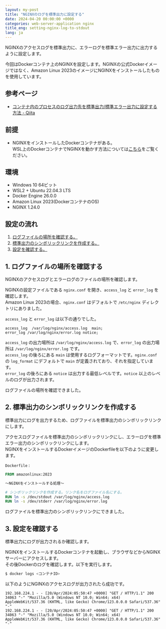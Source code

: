 ```yaml
---
layout: my-post
title: "NGINXのログを標準出力に設定する"
date: 2024-04-20 00:00:00 +0000
categories: web-server-application nginx
title_eng: setting-nginx-log-to-stdout
lang: ja
---
```


NGINXのアクセスログを標準出力に、エラーログを標準エラー出力に出力するように設定します。  

今回はDockerコンテナ上のNGINXを設定します。NGINXの公式Dockerイメージではなく、Amazon Linux 2023のイメージにNGINXをインストールしたものを使用しています。

## 参考ページ
- [コンテナ内のプロセスのログ出力先を標準出力/標準エラー出力に設定する方法 - Qiita](https://qiita.com/sshota0809/items/a86cd3379f88fb5cd1b8)

## 前提
- NGINXをインストールしたDockerコンテナがある。  
WSL上のDockerコンテナでNGINXを動かす方法については[こちら](/web-application-framework/laravel/running-laravel-project-on-nginx)をご覧ください。

## 環境
- Windows 10 64ビット
- WSL2 + Ubuntu 22.04.3 LTS
- Docker Engine 26.0.0
- Amazon Linux 2023(DockerコンテナのOS)
- NGINX 1.24.0

## 設定の流れ
1. [ログファイルの場所を確認する。](#1-ログファイルの場所を確認する)
2. [標準出力のシンボリックリンクを作成する。](#2-標準出力のシンボリックリンクを作成する)
3. [設定を確認する。](#3-設定を確認する)

## 1. ログファイルの場所を確認する
NGINXのアクセスログとエラーログのファイルの場所を確認します。  

NGINXの設定ファイルである `nginx.conf` を開き、`access_log` と `error_log` を確認します。  
Amazon Linux 2023の場合、`nginx.conf` はデフォルトで `/etc/nginx` ディレクトリにありました。

`access_log` と `error_log` は以下の通りでした。
```
access_log  /var/log/nginx/access.log  main;
error_log /var/log/nginx/error.log notice;
```
`access_log` の出力場所は `/var/log/nginx/access.log` で、`error_log` の出力場所は `/var/log/nginx/error.log` です。  
`access_log` の後ろにある `main` は使用するログフォーマットです。`nginx.conf` の `log_format` にデフォルトで `main` が定義されており、それを指定しています。  
`error_log` の後ろにある `notice` は出力する最低レベルです。`notice` 以上のレベルのログが出力されます。

ログファイルの場所を確認できました。

## 2. 標準出力のシンボリックリンクを作成する
標準出力にログを出力するため、ログファイルを標準出力のシンボリックリンクにします。  

アクセスログファイルを標準出力のシンボリックリンクにし、エラーログを標準エラー出力のシンボリックリンクにします。  
NGINXをインストールするDockerイメージのDockerfileを以下のように変更します。

`Dockerfile` :
```dockerfile
FROM amazonlinux:2023

～NGINXをインストールする処理～

# シンボリックリンクを作成する。リンク名をログファイル名にする。
RUN ln -s /dev/stdout /var/log/nginx/access.log
RUN ln -s /dev/stderr /var/log/nginx/error.log
```

ログファイルを標準出力のシンボリックリンクにできました。

## 3. 設定を確認する
標準出力にログが出力されるか確認します。  

NGINXをインストールするDockerコンテナを起動し、ブラウザなどからNGINXサーバーにアクセスします。  
その後Dockerのログを確認します。以下を実行します。  
```bash
$ docker logs <コンテナID>
```
以下のようにNGINXのアクセスログが出力されたら成功です。
```
192.168.224.1 - - [20/Apr/2024:05:50:47 +0000] "GET / HTTP/1.1" 200 34063 "-" "Mozilla/5.0 (Windows NT 10.0; Win64; x64) AppleWebKit/537.36 (KHTML, like Gecko) Chrome/123.0.0.0 Safari/537.36" "-"
192.168.224.1 - - [20/Apr/2024:05:50:47 +0000] "GET / HTTP/1.1" 200 34063 "-" "Mozilla/5.0 (Windows NT 10.0; Win64; x64) AppleWebKit/537.36 (KHTML, like Gecko) Chrome/123.0.0.0 Safari/537.36" "-"
```